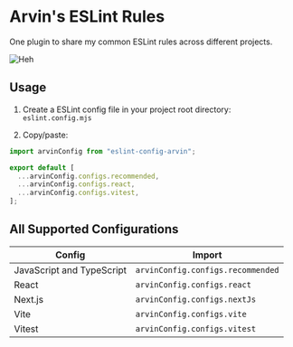 # Arvin's ESLint Rules

One plugin to share my common ESLint rules across different projects.

![Heh](https://media.giphy.com/media/M3o3fL9nnxG4o/giphy.gif)

## Usage

1. Create a ESLint config file in your project root directory:
   `eslint.config.mjs`

2. Copy/paste:

```js
import arvinConfig from "eslint-config-arvin";

export default [
  ...arvinConfig.configs.recommended,
  ...arvinConfig.configs.react,
  ...arvinConfig.configs.vitest,
];
```

## All Supported Configurations

| Config                    | Import                            |
| ------------------------- | --------------------------------- |
| JavaScript and TypeScript | `arvinConfig.configs.recommended` |
| React                     | `arvinConfig.configs.react`       |
| Next.js                   | `arvinConfig.configs.nextJs`      |
| Vite                      | `arvinConfig.configs.vite`        |
| Vitest                    | `arvinConfig.configs.vitest`      |
